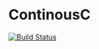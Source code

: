 # ContinousC
[![Build Status](https://travis-ci.org/Chaser/ContinousC.svg?branch=master)](https://travis-ci.org/Chaser/ContinousC)
